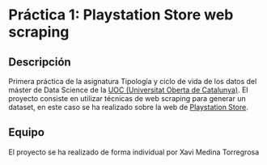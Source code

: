 # Práctica 1: Playstation Store web scraping
## Descripción
Primera práctica de la asignatura Tipología y ciclo de vida de los datos del máster de Data Science de la [UOC (Universitat Oberta de Catalunya)](http://www.uoc.edu). 
El proyecto consiste en utilizar técnicas de web scraping para generar un dataset, en este caso se ha realizado sobre la web de [Playstation Store](https://store.playstation.com/es-es/home/games).

## Equipo
El proyecto se ha realizado de forma individual por Xavi Medina Torregrosa



